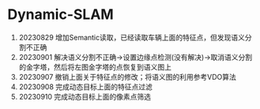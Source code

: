 # Dynamic-SLAM
1. 20230829 增加Semantic读取，已经读取车辆上面的特征点，但发现语义分割不正确
2. 20230901 解决语义分割不正确->设置边缘点检测(没有解决)->取消语义分割的金字塔，然后将左图金字塔的点恢复到语义图上
3. 20230907 撤销上面关于特征点的修改；将语义图的利用参考VDO算法
4. 20230908 完成动态目标上面的特征点过滤
5. 20230910 完成动态目标上面的像素点筛选
